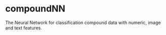 # compoundNN
The Neural Network for classification compound  data with numeric, image and text features.
